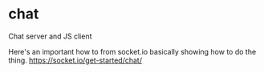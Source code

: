 # chat
Chat server and JS client

Here's an important how to from socket.io basically showing how to do the thing.
https://socket.io/get-started/chat/

